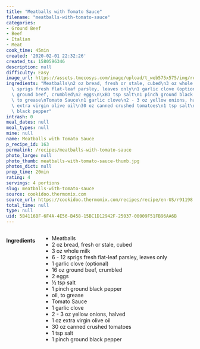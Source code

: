 ```yaml
---
title: "Meatballs with Tomato Sauce"
filename: "meatballs-with-tomato-sauce"
categories:
- Ground Beef
- Beef
- Italian
- Meat
cook_time: 45min
created: '2020-02-01 22:32:26'
created_ts: 1580596346
description: null
difficulty: Easy
image_url: https://assets.tmecosys.com/image/upload/t_web575x575/img/recipe/ras/Assets/97ABE58E-7379-419A-97BA-FB46A6645E4B/Derivates/677299E1-58CB-4D0B-88A9-03169298370B.jpg
ingredients: "Meatballs\n2 oz bread, fresh or stale, cubed\n3 oz whole milk\n6 - 12\
  \ sprigs fresh flat-leaf parsley, leaves only\n1 garlic clove (optional)\n16 oz\
  \ ground beef, crumbled\n2 eggs\n\xBD tsp salt\n1 pinch ground black pepper\noil,\
  \ to grease\nTomato Sauce\n1 garlic clove\n2 - 3 oz yellow onions, halved\n1 oz\
  \ extra virgin olive oil\n30 oz canned crushed tomatoes\n1 tsp salt\n1 pinch ground\
  \ black pepper"
intrash: 0
meal_dates: null
meal_types: null
mine: null
name: Meatballs with Tomato Sauce
p_recipe_id: 163
permalink: /recipes/meatballs-with-tomato-sauce
photo_large: null
photo_thumb: meatballs-with-tomato-sauce-thumb.jpg
photos_dict: null
prep_time: 20min
rating: 4
servings: 4 portions
slug: meatballs-with-tomato-sauce
source: cookidoo.thermomix.com
source_url: https://cookidoo.thermomix.com/recipes/recipe/en-US/r91198
total_time: null
type: null
uid: 5B4116BF-6F4A-4E56-B458-15BC1D12942F-25037-00009F51FB96AA6B
---
```

<div class="large-8 medium-7 columns" id="writeup">	</div><!-- #writeup -->
</div><!-- #row-one -->
<div class="row" id="row-two">	<div class="medium-4 small-5 columns" id="ingredients"><h4>Ingredients</h4><div class="box box-ingredients content"><ul>
<li>Meatballs</li>
<li>2 oz bread, fresh or stale, cubed</li>
<li>3 oz whole milk</li>
<li>6 - 12 sprigs fresh flat-leaf parsley, leaves only</li>
<li>1 garlic clove (optional)</li>
<li>16 oz ground beef, crumbled</li>
<li>2 eggs</li>
<li>½ tsp salt</li>
<li>1 pinch ground black pepper</li>
<li>oil, to grease</li>
<li>Tomato Sauce</li>
<li>1 garlic clove</li>
<li>2 - 3 oz yellow onions, halved</li>
<li>1 oz extra virgin olive oil</li>
<li>30 oz canned crushed tomatoes</li>
<li>1 tsp salt</li>
<li>1 pinch ground black pepper</li>
</ul>
</div>	</div>	<div class="medium-6 small-7 columns" id="directions">	</div>